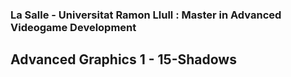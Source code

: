 ### La Salle - Universitat Ramon Llull : Master in Advanced Videogame Development
## Advanced Graphics 1 - 15-Shadows
